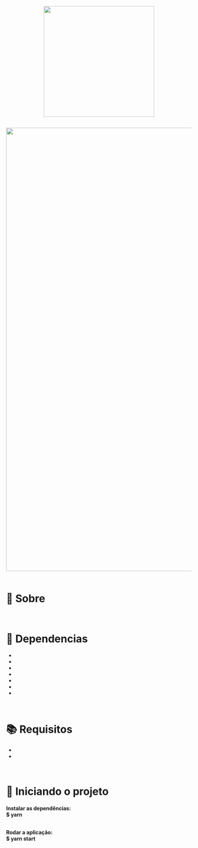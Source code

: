 <div align="center">
  <img src="" width="300" >
</div>

##

<img src="" width="1200"/>

<br>
<br>

<h1>📃 Sobre</h1>
 
<h4 align="justify"></h4>

<br>

<h1>🔧 Dependencias</h1>

<ul>
  <li></li>
  <li></li>
  <li></li>
  <li></li>
  <li></li>
  <li></li>
  <li></li>
</ul>

<br>

<h1>📚 Requisitos</h1>

<ul>
  <li></li>
  <li></li>
 </ul>

   <br>
   
<h1>🚀 Iniciando o projeto</h1>

<h4>
  Instalar as dependências:
  <br>
  $ yarn
  
  <br>
  <br>
  
  Rodar a aplicação:
  <br>
  $ yarn start
</h4>
